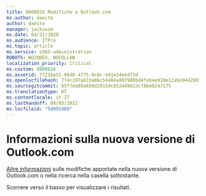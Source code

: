 ```yaml
---
title: 8000026 Modifiche a Outlook.com
ms.author: daeite
author: daeite
manager: jackiesm
ms.date: 04/21/2020
ms.audience: ITPro
ms.topic: article
ms.service: o365-administration
ROBOTS: NOINDEX, NOFOLLOW
localization_priority: Critical
ms.custom: 8000026
ms.assetid: 77216e51-08d8-4f75-8c8c-e91e14eed75d
ms.openlocfilehash: 7f4c197a633a86c54484a807980bd4febee910e11a5e9442807f8da3a4340c04
ms.sourcegitcommit: b5f7da89a650d2915dc652449623c78be6247175
ms.translationtype: HT
ms.contentlocale: it-IT
ms.lasthandoff: 08/05/2021
ms.locfileid: "54091469"
---
```

# <a name="learn-about-the-new-outlookcom"></a>Informazioni sulla nuova versione di Outlook.com

[Altre informazioni](https://go.microsoft.com/fwlink/?linkid=2039724&amp;clcid=0x409) sulle modifiche apportate nella nuova versione di Outlook.com o nella ricerca nella casella sottostante. 
  
Scorrere verso il basso per visualizzare i risultati.
  

